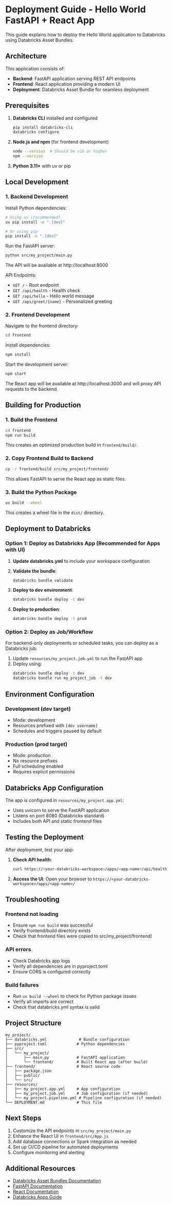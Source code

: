 # Deployment Guide - Hello World FastAPI + React App

This guide explains how to deploy the Hello World application to Databricks using Databricks Asset Bundles.

## Architecture

This application consists of:
- **Backend**: FastAPI application serving REST API endpoints
- **Frontend**: React application providing a modern UI
- **Deployment**: Databricks Asset Bundle for seamless deployment

## Prerequisites

1. **Databricks CLI** installed and configured
   ```bash
   pip install databricks-cli
   databricks configure
   ```

2. **Node.js and npm** (for frontend development)
   ```bash
   node --version  # Should be v16 or higher
   npm --version
   ```

3. **Python 3.11+** with uv or pip

## Local Development

### 1. Backend Development

Install Python dependencies:
```bash
# Using uv (recommended)
uv pip install -e ".[dev]"

# Or using pip
pip install -e ".[dev]"
```

Run the FastAPI server:
```bash
python src/my_project/main.py
```

The API will be available at http://localhost:8000

API Endpoints:
- `GET /` - Root endpoint
- `GET /api/health` - Health check
- `GET /api/hello` - Hello world message
- `GET /api/greet/{name}` - Personalized greeting

### 2. Frontend Development

Navigate to the frontend directory:
```bash
cd frontend
```

Install dependencies:
```bash
npm install
```

Start the development server:
```bash
npm start
```

The React app will be available at http://localhost:3000 and will proxy API requests to the backend.

## Building for Production

### 1. Build the Frontend

```bash
cd frontend
npm run build
```

This creates an optimized production build in `frontend/build/`.

### 2. Copy Frontend Build to Backend

```bash
cp -r frontend/build src/my_project/frontend/
```

This allows FastAPI to serve the React app as static files.

### 3. Build the Python Package

```bash
uv build --wheel
```

This creates a wheel file in the `dist/` directory.

## Deployment to Databricks

### Option 1: Deploy as Databricks App (Recommended for Apps with UI)

1. **Update databricks.yml** to include your workspace configuration

2. **Validate the bundle**:
   ```bash
   databricks bundle validate
   ```

3. **Deploy to dev environment**:
   ```bash
   databricks bundle deploy -t dev
   ```

4. **Deploy to production**:
   ```bash
   databricks bundle deploy -t prod
   ```

### Option 2: Deploy as Job/Workflow

For backend-only deployments or scheduled tasks, you can deploy as a Databricks job:

1. Update `resources/my_project.job.yml` to run the FastAPI app
2. Deploy using:
   ```bash
   databricks bundle deploy -t dev
   databricks bundle run my_project_job -t dev
   ```

## Environment Configuration

### Development (dev target)
- Mode: development
- Resources prefixed with `[dev username]`
- Schedules and triggers paused by default

### Production (prod target)
- Mode: production
- No resource prefixes
- Full scheduling enabled
- Requires explicit permissions

## Databricks App Configuration

The app is configured in `resources/my_project.app.yml`:
- Uses uvicorn to serve the FastAPI application
- Listens on port 8080 (Databricks standard)
- Includes both API and static frontend files

## Testing the Deployment

After deployment, test your app:

1. **Check API health**:
   ```bash
   curl https://<your-databricks-workspace>/apps/<app-name>/api/health
   ```

2. **Access the UI**:
   Open your browser to `https://<your-databricks-workspace>/apps/<app-name>/`

## Troubleshooting

### Frontend not loading
- Ensure `npm run build` was successful
- Verify frontend/build directory exists
- Check that frontend files were copied to src/my_project/frontend/

### API errors
- Check Databricks app logs
- Verify all dependencies are in pyproject.toml
- Ensure CORS is configured correctly

### Build failures
- Run `uv build --wheel` to check for Python package issues
- Verify all imports are correct
- Check that databricks.yml syntax is valid

## Project Structure

```
my_project/
├── databricks.yml              # Bundle configuration
├── pyproject.toml             # Python dependencies
├── src/
│   └── my_project/
│       ├── main.py            # FastAPI application
│       └── frontend/          # Built React app (after build)
├── frontend/                  # React source code
│   ├── package.json
│   ├── public/
│   └── src/
├── resources/
│   ├── my_project.app.yml     # App configuration
│   ├── my_project.job.yml     # Job configuration (if needed)
│   └── my_project.pipeline.yml # Pipeline configuration (if needed)
└── DEPLOYMENT.md              # This file
```

## Next Steps

1. Customize the API endpoints in `src/my_project/main.py`
2. Enhance the React UI in `frontend/src/App.js`
3. Add database connections or Spark integration as needed
4. Set up CI/CD pipeline for automated deployments
5. Configure monitoring and alerting

## Additional Resources

- [Databricks Asset Bundles Documentation](https://docs.databricks.com/dev-tools/bundles/index.html)
- [FastAPI Documentation](https://fastapi.tiangolo.com/)
- [React Documentation](https://react.dev/)
- [Databricks Apps Guide](https://docs.databricks.com/apps/index.html)

